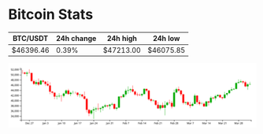 # Bitcoin Stats

BTC/USDT|24h change|24h high|24h low|
|---|---|---|---|
|$46396.46|0.39%|$47213.00|$46075.85|

<img src="./chart.svg">
